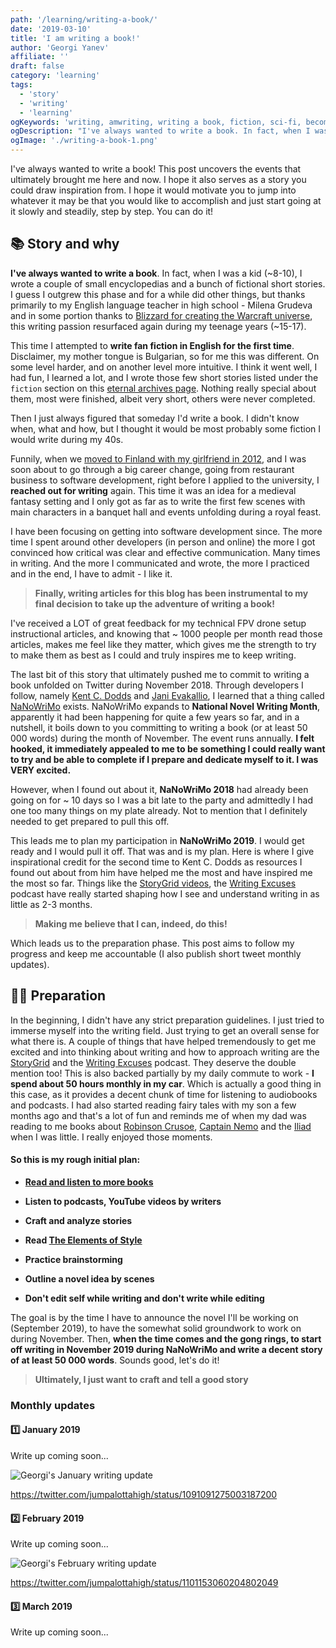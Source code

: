 ```yaml
---
path: '/learning/writing-a-book/'
date: '2019-03-10'
title: 'I am writing a book!'
author: 'Georgi Yanev'
affiliate: ''
draft: false
category: 'learning'
tags:
  - 'story'
  - 'writing'
  - 'learning'
ogKeywords: 'writing, amwriting, writing a book, fiction, sci-fi, becoming a writer, fan fiction, universe, stories, short stories, learning to write, how to become a writer, my writing experience, enjoying to write, NaNoWriMo, Kent C Dodds, writing a book for nanowrimo, national novel writing month, preparing to write a book, outlining scenes, outline a novel, planners vs pantsers, how to write, how to write fiction'
ogDescription: "I've always wanted to write a book. In fact, when I was a kid (~8-10), I wrote a couple of small encyclopedias and a bunch of fictional short stories. I guess I outgrew this phase and for a while did other things, but thanks primarily to my English language teacher in high school - Milena Grudeva and in some portion thanks to Blizzard for creating the Warcraft universe, this writing passion resurfaced again during my teenage years (~15-17)."
ogImage: './writing-a-book-1.png'
---
```


I've always wanted to write a book! This post uncovers the events that ultimately brought me here and now. I hope it also serves as a story you could draw inspiration from. I hope it would motivate you to jump into whatever it may be that you would like to accomplish and just start going at it slowly and steadily, step by step. You can do it!

## 📚 Story and why

**I've always wanted to write a book**. In fact, when I was a kid (~8-10), I wrote a couple of small encyclopedias and a bunch of fictional short stories. I guess I outgrew this phase and for a while did other things, but thanks primarily to my English language teacher in high school - Milena Grudeva and in some portion thanks to [Blizzard for creating the Warcraft universe][4], this writing passion resurfaced again during my teenage years (~15-17).

This time I attempted to **write fan fiction in English for the first time**. Disclaimer, my mother tongue is Bulgarian, so for me this was different. On some level harder, and on another level more intuitive. I think it went well, I had fun, I learned a lot, and I wrote those few short stories listed under the `fiction` section on this [eternal archives page][3]. Nothing really special about them, most were finished, albeit very short, others were never completed.

Then I just always figured that someday I'd write a book. I didn't know when, what and how, but I thought it would be most probably some fiction I would write during my 40s.

Funnily, when we [moved to Finland with my girlfriend in 2012][5], and I was soon about to go through a big career change, going from restaurant business to software development, right before I applied to the university, I **reached out for writing** again. This time it was an idea for a medieval fantasy setting and I only got as far as to write the first few scenes with main characters in a banquet hall and events unfolding during a royal feast.

I have been focusing on getting into software development since. The more time I spent around other developers (in person and online) the more I got convinced how critical was clear and effective communication. Many times in writing. And the more I communicated and wrote, the more I practiced and in the end, I have to admit - I like it.

> **Finally, writing articles for this blog has been instrumental to my final decision to take up the adventure of writing a book!**

I've received a LOT of great feedback for my technical FPV drone setup instructional articles, and knowing that ~ 1000 people per month read those articles, makes me feel like they matter, which gives me the strength to try to make them as best as I could and truly inspires me to keep writing.

The last bit of this story that ultimately pushed me to commit to writing a book unfolded on Twitter during November 2018. Through developers I follow, namely [Kent C. Dodds][6] and [Jani Evakallio][7], I learned that a thing called [NaNoWriMo][8] exists. NaNoWriMo expands to **National Novel Writing Month**, apparently it had been happening for quite a few years so far, and in a nutshell, it boils down to you committing to writing a book (or at least 50 000 words) during the month of November. The event runs annually. **I felt hooked, it immediately appealed to me to be something I could really want to try and be able to complete if I prepare and dedicate myself to it. I was VERY excited.**

However, when I found out about it, **NaNoWriMo 2018** had already been going on for ~ 10 days so I was a bit late to the party and admittedly I had one too many things on my plate already. Not to mention that I definitely needed to get prepared to pull this off.

This leads me to plan my participation in **NaNoWriMo 2019**. I would get ready and I would pull it off. That was and is my plan. Here is where I give inspirational credit for the second time to Kent C. Dodds as resources I found out about from him have helped me the most and have inspired me the most so far. Things like the [StoryGrid videos][9], the [Writing Excuses][10] podcast have really started shaping how I see and understand writing in as little as 2-3 months.

> **Making me believe that I can, indeed, do this!**

Which leads us to the preparation phase. This post aims to follow my progress and keep me accountable (I also publish short tweet monthly updates).

## 👨‍🏭 Preparation

In the beginning, I didn't have any strict preparation guidelines. I just tried to immerse myself into the writing field. Just trying to get an overall sense for what there is. A couple of things that have helped tremendously to get me excited and into thinking about writing and how to approach writing are the [StoryGrid][9] and the [Writing Excuses][10] podcast. They deserve the double mention too! This is also backed partially by my daily commute to work - **I spend about 50 hours monthly in my car**. Which is actually a good thing in this case, as it provides a decent chunk of time for listening to audiobooks and podcasts. I had also started reading fairy tales with my son a few months ago and that's a lot of fun and reminds me of when my dad was reading to me books about [Robinson Crusoe][11], [Captain Nemo][12] and the [Iliad][13] when I was little. I really enjoyed those moments.

#### So this is my rough initial plan:

- **[Read and listen to more books][15]**

- **Listen to podcasts, YouTube videos by writers**

- **Craft and analyze stories**

- **Read [The Elements of Style][14]**

- **Practice brainstorming**

- **Outline a novel idea by scenes**

- **Don't edit self while writing and don't write while editing**

The goal is by the time I have to announce the novel I'll be working on (September 2019), to have the somewhat solid groundwork to work on during November. Then, **when the time comes and the gong rings, to start off writing in November 2019 during NaNoWriMo and write a decent story of at least 50 000 words**. Sounds good, let's do it!

> **Ultimately, I just want to craft and tell a good story**

### Monthly updates

#### 1️⃣ January 2019

Write up coming soon...

![Georgi's January writing update](writing-a-book-2.png)

https://twitter.com/jumpalottahigh/status/1091091275003187200

#### 2️⃣ February 2019

Write up coming soon...

![Georgi's February writing update](writing-a-book-3.png)

https://twitter.com/jumpalottahigh/status/1101153060204802049

#### 3️⃣ March 2019

Write up coming soon...

[0]: Linkslist
[1]: #link-to-my-encyclopedias
[2]: #link-to-my-first-fiction
[3]: /eternal-archives/
[4]: https://worldofwarcraft.com/en-us/story/timeline/chapter-03
[5]: /learning/how-i-got-into-software-development
[6]: https://twitter.com/kentcdodds
[7]: https://twitter.com/jevakallio
[8]: https://nanowrimo.org
[9]: https://www.youtube.com/watch?v=y3-dw9cIx2o&index=1&list=PLN9df6jf_yAvWPCA3CKuhZhoDdQIWgiFq
[10]: https://writingexcuses.com/
[11]: https://www.gutenberg.org/ebooks/521
[12]: https://www.gutenberg.org/ebooks/2488
[13]: https://www.gutenberg.org/ebooks/16452
[14]: https://www.gutenberg.org/ebooks/37134
[15]: https://www.goodreads.com/user/show/92223343-georgi
